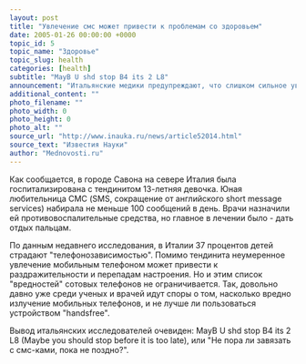 ```yaml
---
layout: post
title: "Увлечение смс может привести к проблемам со здоровьем"
date: 2005-01-26 00:00:00 +0000
topic_id: 5
topic_name: "Здоровье"
topic_slug: health
categories: [health]
subtitle: "MayB U shd stop B4 its 2 L8"
announcement: "Итальянские медики предупреждают, что слишком сильное увлечение текстовыми сообщениями с мобильного телефона, может закончиться тендинитом, то есть воспалением сухожилий пальцев, сообщает Reuters. Особенно высок риск заболеть им у детей и подростков."
additional_content: ""
photo_filename: ""
photo_width: 0
photo_height: 0
photo_alt: ""
source_url: "http://www.inauka.ru/news/article52014.html"
source_text: "Известия Науки"
author: "Mednovosti.ru"
---
```

Как сообщается, в городе Савона на севере Италия была госпитализирована с тендинитом 13-летняя девочка. Юная любительница СМС (SMS, сокращение от английского short message services) набирала не меньше 100 сообщений в день. Врачи назначили ей противовоспалительные средства, но главное в лечении было - дать отдых пальцам.

По данным недавнего исследования, в Италии 37 процентов детей страдают "телефонозависимостью". Помимо тендинита неумеренное увлечение мобильным телефоном может привести к раздражительности и перепадам настроения. Но и этим список "вредностей" сотовых телефонов не ограничивается. Так, довольно давно уже среди ученых и врачей идут споры о том, насколько вредно излучение мобильных телефонов, и не лучше ли пользоваться устройством "handsfree".

Вывод итальянских исследователей очевиден: MayB U shd stop B4 its 2 L8 (Maybe you should stop before it is too late), или "Не пора ли завязать с смс-ками, пока не поздно?".
